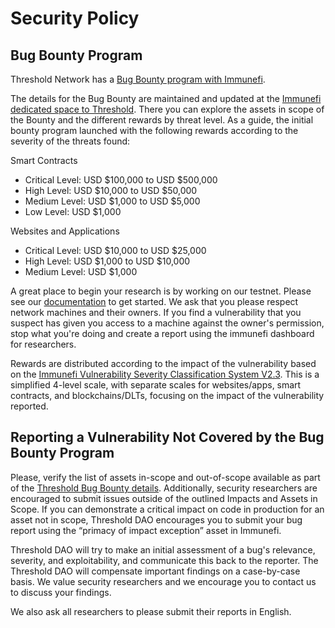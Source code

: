 # Security Policy

## Bug Bounty Program

Threshold Network has a [Bug Bounty program with Immunefi](https://immunefi.com/bounty/thresholdnetwork/).

The details for the Bug Bounty are maintained and updated at the [Immunefi dedicated space to Threshold](https://immunefi.com/bounty/thresholdnetwork/). There you can explore the assets in scope of the Bounty and the different rewards by threat level. As a guide, the initial bounty program launched with the following rewards according to the severity of the threats found:

Smart Contracts

- Critical Level: USD $100,000 to USD $500,000
- High Level: USD $10,000 to USD $50,000
- Medium Level: USD $1,000 to USD $5,000
- Low Level: USD $1,000

Websites and Applications

- Critical Level: USD $10,000 to USD $25,000
- High Level: USD $1,000 to USD $10,000
- Medium Level: USD $1,000

A great place to begin your research is by working on our testnet. Please see our [documentation](https://docs.threshold.network) to get started. We ask that you please respect network machines and their owners. If you find a vulnerability that you suspect has given you access to a machine against the owner's permission, stop what you're doing and create a report using the immunefi dashboard for researchers.

Rewards are distributed according to the impact of the vulnerability based on the [Immunefi Vulnerability Severity Classification System V2.3](https://immunefi.com/immunefi-vulnerability-severity-classification-system-v2-3/). This is a simplified 4-level scale, with separate scales for websites/apps, smart contracts, and blockchains/DLTs, focusing on the impact of the vulnerability reported.

## Reporting a Vulnerability Not Covered by the Bug Bounty Program

Please, verify the list of assets in-scope and out-of-scope available as part of the [Threshold Bug Bounty details](https://immunefi.com/bounty/thresholdnetwork/). Additionally, security researchers are encouraged to submit issues outside of the outlined Impacts and Assets in Scope. If you can demonstrate a critical impact on code in production for an asset not in scope, Threshold DAO encourages you to submit your bug report using the “primacy of impact exception” asset in Immunefi.

Threshold DAO will try to make an initial assessment of a bug's relevance, severity, and exploitability, and communicate this back to the reporter. The Threshold DAO will compensate important findings on a case-by-case basis. We value security researchers and we encourage you to contact us to discuss your findings.

We also ask all researchers to please submit their reports in English.
